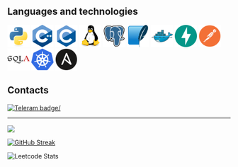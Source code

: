 ## Languages and technologies

<div>
  <img src="https://github.com/devicons/devicon/blob/master/icons/python/python-original.svg" width = 50 height = 50></img>
  <img src="https://github.com/devicons/devicon/blob/master/icons/cplusplus/cplusplus-original.svg" width = 50 height = 50></img>
  <img src="https://github.com/devicons/devicon/blob/master/icons/c/c-original.svg" width = 50 height = 50></img>
  <img src = "https://github.com/devicons/devicon/blob/master/icons/linux/linux-original.svg" width = 50 height = 50></img>
  <img src="https://github.com/devicons/devicon/blob/master/icons/postgresql/postgresql-original.svg" width = 50 height = 50></img>
  <img src="https://github.com/devicons/devicon/blob/master/icons/sqlite/sqlite-original.svg" width = 50 height = 50></img>
  <img src="https://github.com/devicons/devicon/blob/master/icons/docker/docker-original.svg" width = 50 height = 50></img>
  <img src="https://github.com/devicons/devicon/blob/master/icons/fastapi/fastapi-original.svg" width = 50 height = 50></img>
  <img src="https://github.com/devicons/devicon/blob/master/icons/postman/postman-original.svg" width = 50 height = 50></img>
  <img src="https://github.com/devicons/devicon/blob/master/icons/sqlalchemy/sqlalchemy-original.svg" width = 50 height = 50></img>
  <img src="https://github.com/devicons/devicon/blob/master/icons/kubernetes/kubernetes-original.svg" width = 50 height = 50></img>
  <img src="https://github.com/devicons/devicon/blob/master/icons/ansible/ansible-original.svg" width = 50 height = 50></img>

  
</div>

## Contacts
 
<a href = "https://t.me/LordOfArh">
  <img align="center" src="https://img.shields.io/badge/Telegram-blue?style=for-the-badge&logo=Telegram&logoColor=white" alt="Teleram badge/">
</a>

---

<a href="https://github.com/ArhNex">
  <img align="center" src="https://github-readme-stats.vercel.app/api/top-langs/?username=ArhNex&langs_count=8&layout=compact&theme=light" />
</a>


[![GitHub Streak](http://github-readme-streak-stats.herokuapp.com?user=ArhNex)](https://git.io/streak-stats)

![Leetcode Stats](https://leetcard.jacoblin.cool/Arhnex?theme=light&font=Texturina)

